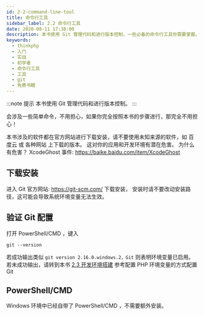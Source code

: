 ```yaml
---
id: 2-2-command-line-tool
title: 命令行工具
sidebar_label: 2.2 命令行工具
date: 2020-08-11 17:38:00
description: 本书使用 Git 管理代码和进行版本控制，一些必备的命令行工具你需要掌握。
keywords:
  - thinkphp
  - 入门
  - 实战
  - 初学者
  - 命令行工具
  - 工具
  - git
  - 免费书籍
---
```


:::note 提示
本书使用 Git 管理代码和进行版本控制。 
:::

会涉及一些简单命令，不用担心，如果你完全按照本书的步骤进行，那完全不用担心！

本书涉及的软件都在官方网站进行下载安装，请不要使用未知来源的软件，如 百度云 或 各种网站 上下载的版本。 
这对你的应用和开发环境有潜在危害。 
为什么有危害？ XcodeGhost 事件: https://baike.baidu.com/item/XcodeGhost

## 下载安装

进入 Git 官方网站: https://git-scm.com/ 下载安装，
安装时请不要改动安装路径，这可能会导致系统环境变量无法生效。

## 验证 Git 配置

打开 PowerShell/CMD ，键入

```shell title="shell"
git --version
```

若成功输出类似 `git version 2.16.0.windows.2，Git` 则表明环境变量已启用。  
若未成功输出，请转到本书 [2.3 开发环境搭建](2-3-development-guide) 参考配置 PHP 环境变量的方式配置 Git

## PowerShell/CMD

Windows 环境中已经自带了 PowerShell/CMD ，不需要额外安装。